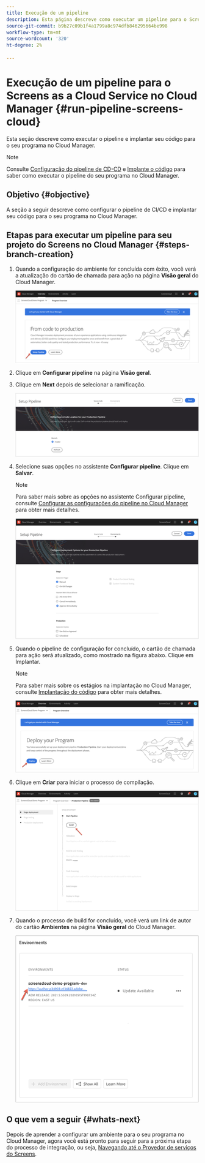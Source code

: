 ```yaml
---
title: Execução de um pipeline
description: Esta página descreve como executar um pipeline para o Screens como Cloud Service no Cloud Manager.
source-git-commit: b9b27c09b1f4a1799a8c974dfb846295664be998
workflow-type: tm+mt
source-wordcount: '320'
ht-degree: 2%

---
```



# Execução de um pipeline para o Screens as a Cloud Service no Cloud Manager {#run-pipeline-screens-cloud}

Esta seção descreve como executar o pipeline e implantar seu código para o seu programa no Cloud Manager.

>[!NOTE]
>Consulte [Configuração do pipeline de CD-CD](https://experienceleague.adobe.com/docs/experience-manager-cloud-service/implementing/using-cloud-manager/configure-pipeline.html?lang=en) e [Implante o código](https://experienceleague.adobe.com/docs/experience-manager-cloud-service/implementing/using-cloud-manager/deploy-code.html?lang=en) para saber como executar o pipeline do seu programa no Cloud Manager.

## Objetivo {#objective}

A seção a seguir descreve como configurar o pipeline de CI/CD e implantar seu código para o seu programa no Cloud Manager.

## Etapas para executar um pipeline para seu projeto do Screens no Cloud Manager {#steps-branch-creation}

1. Quando a configuração do ambiente for concluída com êxito, você verá a atualização do cartão de chamada para ação na página **Visão geral** do Cloud Manager.

   ![imagem](/help/screens-cloud/assets/onboarding/add-environ3.png)

1. Clique em **Configurar pipeline** na página **Visão geral**.

1. Clique em **Next** depois de selecionar a ramificação.

   ![imagem](/help/screens-cloud/assets/onboarding/run-pipeline1.png)

1. Selecione suas opções no assistente **Configurar pipeline**. Clique em **Salvar**.

   >[!NOTE]
   >Para saber mais sobre as opções no assistente Configurar pipeline, consulte [Configurar as configurações do pipeline no Cloud Manager](https://experienceleague.adobe.com/docs/experience-manager-cloud-service/implementing/using-cloud-manager/configure-pipeline.html?lang=en) para obter mais detalhes.

   ![imagem](/help/screens-cloud/assets/onboarding/run-pipeline2-a.png)

1. Quando o pipeline de configuração for concluído, o cartão de chamada para ação será atualizado, como mostrado na figura abaixo. Clique em Implantar.

   >[!NOTE]
   >Para saber mais sobre os estágios na implantação no Cloud Manager, consulte [Implantação do código](https://experienceleague.adobe.com/docs/experience-manager-cloud-service/implementing/using-cloud-manager/deploy-code.html?lang=en) para obter mais detalhes.

   ![imagem](/help/screens-cloud/assets/onboarding/run-pipeline3.png)

1. Clique em **Criar** para iniciar o processo de compilação.

   ![imagem](/help/screens-cloud/assets/onboarding/run-pipeline4.png)

1. Quando o processo de build for concluído, você verá um link de autor do cartão **Ambientes** na página **Visão geral** do Cloud Manager.

   ![imagem](/help/screens-cloud/assets/onboarding/run-pipeline5.png)

## O que vem a seguir {#whats-next}

Depois de aprender a configurar um ambiente para o seu programa no Cloud Manager, agora você está pronto para seguir para a próxima etapa do processo de integração, ou seja, [Navegando até o Provedor de serviços do Screens](/help/screens-cloud/configuring/navigating-to-screens-services-provider.md).